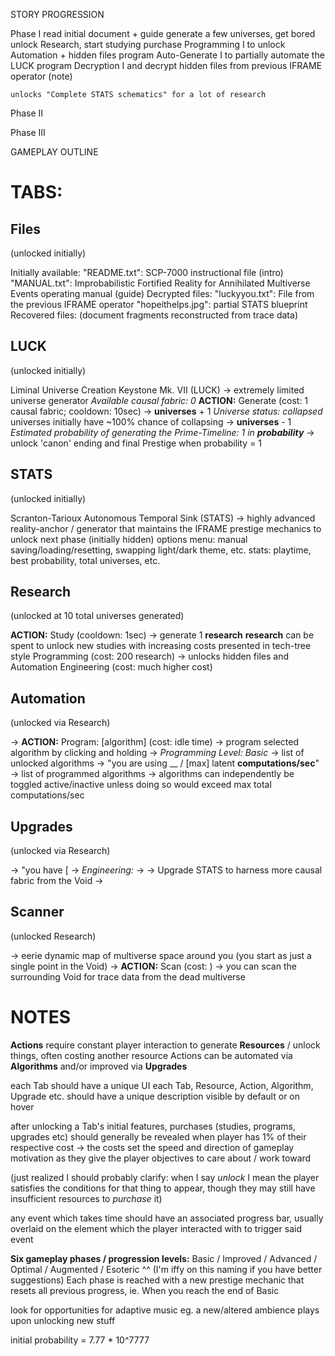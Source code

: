 STORY PROGRESSION

Phase I
    read initial document + guide
    generate a few universes, get bored
    unlock Research, start studying
    purchase Programming I to unlock Automation + hidden files
    program Auto-Generate I to partially automate the LUCK
    program Decryption I and decrypt hidden files from previous IFRAME operator (note)

    unlocks "Complete STATS schematics" for a lot of research
    
     

Phase II



Phase III



GAMEPLAY OUTLINE

# TABS:

## Files
(unlocked initially)

Initially available:
    "README.txt": SCP-7000 instructional file (intro)
    "MANUAL.txt": Improbabilistic Fortified Reality for Annihilated Multiverse Events operating manual (guide)
Decrypted files:
    "luckyyou.txt": File from the previous IFRAME operator
    "hopeithelps.jpg": partial STATS blueprint
Recovered files:
    (document fragments reconstructed from trace data)


## LUCK
(unlocked initially)

Liminal Universe Creation Keystone Mk. VII (LUCK) -> extremely limited universe generator
    *Available causal fabric: 0*
    **ACTION:** Generate (cost: 1 causal fabric; cooldown: 10sec) -> __universes__ + 1
    *Universe status: collapsed*
        universes initially have ~100% chance of collapsing -> __universes__ - 1
    *Estimated probability of generating the Prime-Timeline: 1 in __probability__* -> unlock 'canon' ending and final Prestige when probability = 1


## STATS
(unlocked initially)

Scranton-Tarioux Autonomous Temporal Sink (STATS) -> highly advanced reality-anchor / generator that maintains the IFRAME
prestige mechanics to unlock next phase (initially hidden)
options menu: manual saving/loading/resetting, swapping light/dark theme, etc.
stats: playtime, best probability, total universes, etc.


## Research 
(unlocked at 10 total universes generated)

**ACTION:** Study (cooldown: 1sec) -> generate 1 __research__
__research__ can be spent to unlock new studies with increasing costs presented in tech-tree style
    Programming (cost: 200 research) -> unlocks hidden files and Automation
    Engineering (cost: much higher cost)


## Automation
(unlocked via Research)

-> **ACTION:** Program: [algorithm] (cost: idle time) -> program selected algorithm by clicking and holding
-> *Programming Level: Basic*
-> list of unlocked algorithms
-> "you are using __ / [max] latent __computations/sec__"
-> list of programmed algorithms -> algorithms can independently be toggled active/inactive unless doing so would exceed max total computations/sec



## Upgrades
(unlocked via Research)

-> "you have [
-> *Engineering:*
-> 
-> Upgrade STATS to harness more causal fabric from the Void -> 


## Scanner
(unlocked Research)

-> eerie dynamic map of multiverse space around you (you start as just a single point in the Void)
-> **ACTION:** Scan (cost: ) -> you can scan the surrounding Void for trace data from the dead multiverse


# NOTES

**Actions** require constant player interaction to generate __Resources__ / unlock things, often costing another resource
Actions can be automated via **Algorithms** and/or improved via **Upgrades**

each Tab should have a unique UI
each Tab, Resource, Action, Algorithm, Upgrade etc. should have a unique description visible by default or on hover

after unlocking a Tab's initial features, purchases (studies, programs, upgrades etc) should generally be revealed when player has 1% of their respective cost -> the costs set the speed and direction of gameplay motivation as they give the player objectives to care about / work toward

(just realized I should probably clarify: when I say *unlock* I mean the player satisfies the conditions for that thing to appear, though they may still have insufficient resources to *purchase* it)

any event which takes time should have an associated progress bar, usually overlaid on the element which the player interacted with to trigger said event

**Six gameplay phases / progression levels:** Basic / Improved / Advanced / Optimal / Augmented / Esoteric
^^ (I'm iffy on this naming if you have better suggestions)
Each phase is reached with a new prestige mechanic that resets all previous progress, ie. When you reach the end of Basic 

look for opportunities for adaptive music eg. a new/altered ambience plays upon unlocking new stuff

initial probability = 7.77 * 10^7777